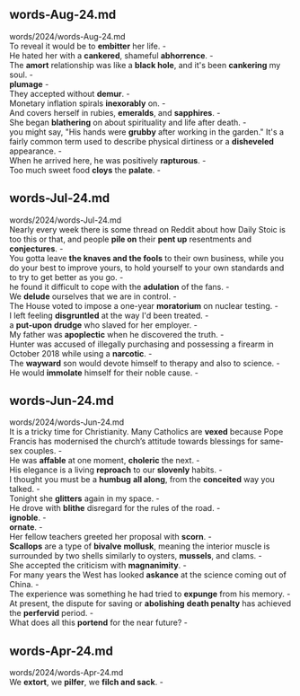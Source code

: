 ## words-Aug-24.md ##  
words/2024/words-Aug-24.md  
To reveal it would be to **embitter** her life. -  
He hated her with a **cankered**, shameful **abhorrence**. -  
The **amort** relationship was like a **black hole**, and it's been **cankering** my soul. -  
**plumage** -  
They accepted without **demur**. -  
Monetary inflation spirals **inexorably** on. -  
And covers herself in rubies, **emeralds**, and **sapphires**. -  
She began **blathering** on about spirituality and life after death. -  
you might say, "His hands were **grubby** after working in the garden." It's a fairly common term used to describe physical dirtiness or a **disheveled** appearance. -  
When he arrived here, he was positively **rapturous**. -  
Too much sweet food **cloys** the **palate**. -  

## words-Jul-24.md ##  
words/2024/words-Jul-24.md  
Nearly every week there is some thread on Reddit about how Daily Stoic is too this or that, and people **pile on** their **pent up** resentments and **conjectures**. -  
You gotta leave **the knaves and the fools** to their own business, while you do your best to improve yours, to hold yourself to your own standards and to try to get better as you go. -  
he found it difficult to cope with the **adulation** of the fans. -  
We **delude** ourselves that we are in control. -  
The House voted to impose a one-year **moratorium** on nuclear testing. -  
I left feeling **disgruntled** at the way I'd been treated. -  
a **put-upon** **drudge** who slaved for her employer. -  
My father was **apoplectic** when he discovered the truth. -  
Hunter was accused of illegally purchasing and possessing a firearm in October 2018 while using a **narcotic**. -  
The **wayward** son would devote himself to therapy and also to science. -  
He would **immolate** himself for their noble cause. -  

## words-Jun-24.md ##  
words/2024/words-Jun-24.md  
It is a tricky time for Christianity. Many Catholics are **vexed** because Pope Francis has modernised the church’s attitude towards blessings for same-sex couples. -  
He was **affable** at one moment, **choleric** the next. -  
His elegance is a living **reproach** to our **slovenly** habits. -  
I thought you must be a **humbug** **all along**, from the **conceited** way you talked. -  
Tonight she **glitters** again in my space. -  
He drove with **blithe** disregard for the rules of the road. -  
**ignoble**. -  
**ornate**. -  
Her fellow teachers greeted her proposal with **scorn**. -  
**Scallops** are a type of **bivalve** **mollusk**, meaning the interior muscle is surrounded by two shells similarly to oysters, **mussels**, and clams. -  
She accepted the criticism with **magnanimity**. -  
For many years the West has looked **askance** at the science coming out of China. -  
The experience was something he had tried to **expunge** from his memory. -  
At present, the dispute for saving or **abolishing** **death penalty** has achieved the **perfervid** period. -  
What does all this **portend** for the near future?  -  

## words-Apr-24.md ##  
words/2024/words-Apr-24.md  
We **extort**, we **pilfer**, we **filch and sack**. -  
